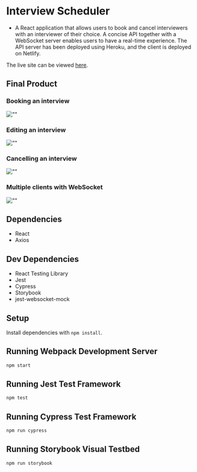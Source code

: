 # Interview Scheduler
- A React application that allows users to book and cancel interviewers with an interviewer of their choice. A concise API together with a WebSocket server enables users to have a real-time experience. The API server has been deployed using Heroku, and the client is deployed on Netlify.

The live site can be viewed [here](https://amazing-engelbart-5c8395.netlify.app/).

## Final Product

### Booking an interview
![""]()

### Editing an interview
![""]()

### Cancelling an interview
![""]()

### Multiple clients with WebSocket
![""]()

## Dependencies

- React
- Axios

## Dev Dependencies

- React Testing Library
- Jest
- Cypress
- Storybook
- jest-websocket-mock

## Setup

Install dependencies with `npm install`.

## Running Webpack Development Server

```sh
npm start
```

## Running Jest Test Framework

```sh
npm test
```

## Running Cypress Test Framework

```sh
npm run cypress
```

## Running Storybook Visual Testbed

```sh
npm run storybook
```
